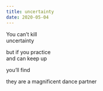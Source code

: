 ```yaml
---
title: uncertainty
date: 2020-05-04
---
```


You can’t kill  
uncertainty  

but if you practice  
and can keep up  

you’ll find  

they are a magnificent dance partner